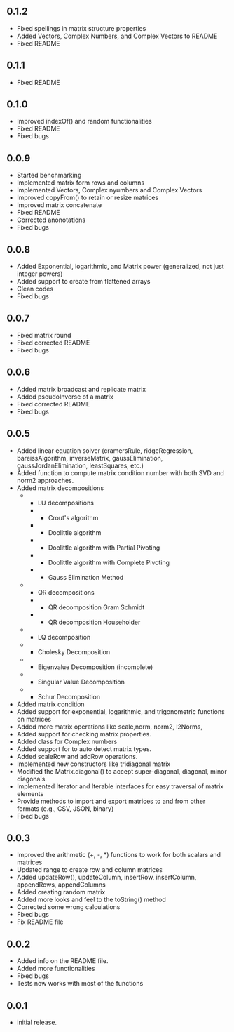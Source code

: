 ## 0.1.2
* Fixed spellings in matrix structure properties
* Added Vectors, Complex Numbers, and Complex Vectors to README
* Fixed README

## 0.1.1
* Fixed README

## 0.1.0
* Improved indexOf() and random functionalities
* Fixed README 
* Fixed bugs

## 0.0.9

* Started benchmarking
* Implemented matrix form rows and columns
* Implemented Vectors, Complex nyumbers and Complex Vectors
* Improved copyFrom() to retain or resize matrices
* Improved matrix concatenate
* Fixed README 
* Corrected anonotations
* Fixed bugs

## 0.0.8

* Added Exponential, logarithmic, and Matrix power (generalized, not just integer powers)
* Added support to create from flattened arrays
* Clean codes
* Fixed bugs

## 0.0.7

* Fixed matrix round
* Fixed corrected README
* Fixed bugs

## 0.0.6

* Added matrix broadcast and replicate matrix
* Added pseudoInverse of a matrix
* Fixed corrected README
* Fixed bugs

## 0.0.5

* Added linear equation solver (cramersRule, ridgeRegression, bareissAlgorithm, inverseMatrix, gaussElimination, gaussJordanElimination, leastSquares, etc.)
* Added function to compute matrix condition number with both SVD and norm2 approaches.
* Added matrix decompositions
  * - LU decompositions
    * - Crout's algorithm
    * - Doolittle algorithm
    * - Doolittle algorithm with Partial Pivoting
    * - Doolittle algorithm with Complete Pivoting
    * - Gauss Elimination Method
  * - QR decompositions
    * - QR decomposition Gram Schmidt
    * - QR decomposition Householder
  * - LQ decomposition
  * - Cholesky Decomposition
  * - Eigenvalue Decomposition (incomplete)
  * - Singular Value Decomposition
  * - Schur Decomposition
* Added matrix condition
* Added support for exponential, logarithmic, and trigonometric functions on matrices
* Added more matrix operations like scale,norm, norm2, l2Norms,
* Added support for checking matrix properties.
* Added class for Complex numbers
* Added support for to auto detect matrix types.
* Added scaleRow and addRow operations.
* Implemented new constructors like tridiagonal matrix
* Modified the Matrix.diagonal() to accept super-diagonal, diagonal, minor diagonals.
* Implemented Iterator and Iterable interfaces for easy traversal of matrix elements
* Provide methods to import and export matrices to and from other formats (e.g., CSV, JSON, binary)
* Fixed bugs

## 0.0.3

* Improved the arithmetic (+, -, *) functions to work for both scalars and matrices
* Updated range to create row and column matrices
* Added updateRow(), updateColumn, insertRow, insertColumn, appendRows, appendColumns
* Added creating random matrix
* Added more looks and feel to the toString() method
* Corrected some wrong calculations
* Fixed bugs
* Fix README file

## 0.0.2

* Added info on the README file.
* Added more functionalities
* Fixed bugs
* Tests now works with most of the functions

## 0.0.1

* initial release.
